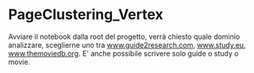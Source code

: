 # PageClustering_Vertex

Avviare il notebook dalla root del progetto, verrà chiesto quale dominio analizzare, sceglierne uno tra www.guide2research.com, www.study.eu, www.themoviedb.org. E' anche possibile scrivere solo guide o study o movie.
